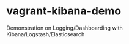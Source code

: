 vagrant-kibana-demo
===================

Demonstration on Logging/Dashboarding with Kibana/Logstash/Elasticsearch
